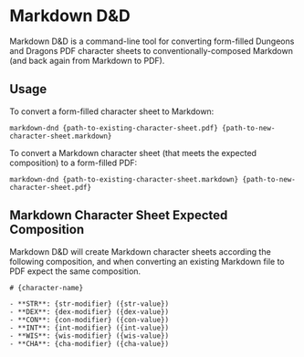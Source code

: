 # Markdown D&D

Markdown D&D is a command-line tool for converting form-filled Dungeons and Dragons PDF character sheets to conventionally-composed Markdown (and back again from Markdown to PDF).

## Usage

To convert a form-filled character sheet to Markdown:

`markdown-dnd {path-to-existing-character-sheet.pdf} {path-to-new-character-sheet.markdown}`

To convert a Markdown character sheet (that meets the expected composition) to a form-filled PDF:

`markdown-dnd {path-to-existing-character-sheet.markdown} {path-to-new-character-sheet.pdf}`

## Markdown Character Sheet Expected Composition

Markdown D&D will create Markdown character sheets according the following composition, and when converting an existing Markdown file to PDF expect the same composition.

```
# {character-name}

- **STR**: {str-modifier} ({str-value})
- **DEX**: {dex-modifier} ({dex-value})
- **CON**: {con-modifier} ({con-value})
- **INT**: {int-modifier} ({int-value})
- **WIS**: {wis-modifier} ({wis-value})
- **CHA**: {cha-modifier} ({cha-value})
```